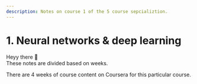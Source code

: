 ```yaml
---
description: Notes on course 1 of the 5 course sepcializtion.
---
```


# 1. Neural networks & deep learning

Heyy there :wave:\
These notes are divided based on weeks.

There are 4 weeks of course content on Coursera for this particular course.
